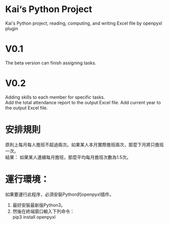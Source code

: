# Kai‘s Python Project
 Kai's Python project, reading, computing, and writing Excel file by openpyxl plugin
 
# V0.1
 The beta version can finish assigning tasks.

# V0.2
 Adding skills to each member for specific tasks.  
 Add the total attendance report to the output Excel file.
 Add current year to the output Excel file.

# 安排規則
  原則上每月每人擔班不超過兩次。如果某人本月實際擔班兩次，那麼下月將只擔班一次。  
  結果： 如果某人連續每月擔班，那麼平均每月擔班次數為1.5次。  

# 運行環境：
如果要運行此程序，必須安裝Python的openpyxl插件。
1. 最好安裝最新版Python3。
2. 然後在終端窗口輸入下列命令：  
   pip3 install openpyxl  
